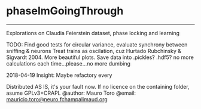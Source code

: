 # phaseImGoingThrough
---------------------
Explorations on Claudia Feierstein dataset, phase locking and learning

TODO: Find good tests for circular variance, evaluate synchrony between sniffing & neurons
      Treat trains as oscilation, cuz Hurtado Rubchinsky & Sigvardt 2004.
      More beautiful plots.
      Save data into .pickles? .hdf5? no more calculations each time...please...no more dumbing

2018-04-19 Insight:
  Maybe refactory every


Distributed AS IS, it's your fault now.
If no licence on the containing folder, asume GPLv3+CRAPL
@author: Mauro Toro
@email: mauricio.toro@neuro.fchampalimaud.org
